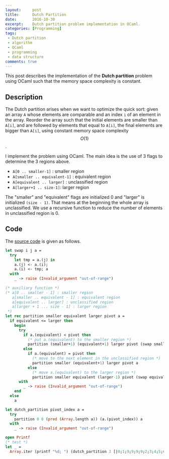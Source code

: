 ```yaml
---
layout:     post
title:      Dutch Partition
date:       2016-10-30
excerpt:    Dutch partition problem implementation in OCaml.
categories: [Programming]
tags:
 - Dutch partition
 - algorithm
 - OCaml
 - programming
 - data structure
comments: true
---
```


This post describes the implementation of the __Dutch partition__ problem using OCaml 
such that the memory space complexity is constant.

## Description
The Dutch partition arises when we want to optimize the quick sort: given
an array `A` whose elements are comparable and an index `i` of an element in the
array. Reorder the array such that the initial elements are smaller than `A[i]`,
and are followed by elements that equal to `A[i]`, the final elements are bigger
than `A[i]`, using constant memory space complexity $$O(1)$$.

I implement the problem using OCaml. The main idea is the use of 3 flags to  determine
the 3 regions above.
* `A[0 .. smaller-1]` : smaller region
* `A[smaller .. equivalent-1]` : equivalent region
* `A[equivalent .. larger]` : unclassified region
* `A[larger+1 .. size-1]`: larger region

The "smaller" and "equivalent" flags are initialized 0 and "larger" is
initialized `(size - 1)`. That means at the beginning the whole array is
unclassified. We use a recursive function to reduce the number of
elements in unclassified region is 0.  

## Code
The [source code][1] is given as follows.

```ocaml
let swap i j a =
  try
    let tmp = a.(j) in
    a.(j) <- a.(i);
    a.(i) <- tmp; a
  with
    _ -> raise (Invalid_argument "out-of-range")
               
(* auxiliary function *)
(* a[0 .. smaller - 1] : smaller region
   a[smaller .. equivalent - 1] : equivalent region
   a[equivalent .. larger] : unclassified region
   a[larger + 1 ... size - 1] : larger region
 *)
let rec partition smaller equivalent larger pivot a =
  if equivalent <= larger then
    begin
      try
        if a.(equivalent) < pivot then
          (* put a.(equivalent) to the smaller region *)
          partition (smaller+1) (equivalent+1) larger pivot (swap smaller equivalent a)
        else
          if a.(equivalent) = pivot then
            (* move to the next element in the unclassified region *)
            partition smaller (equivalent+1) larger pivot a
          else
            (* move a.(equivalent) to the larger region *)
            partition smaller equivalent (larger-1) pivot (swap equivalent larger a)
      with
        _ -> raise (Invalid_argument "out-of-range")
    end
  else
    a

let dutch_partition pivot_index a =
  try
    partition 0 0 (pred (Array.length a)) (a.(pivot_index)) a
  with
    _ -> raise (Invalid_argument "out-of-range")

open Printf               
(* test *)               
let _ =
  Array.iter (printf "%d; ") (dutch_partition 3 [|0;1;9;9;9;9;2;3;4;5;6;7;8;9;10;11;12;13;14;15;16;17;18;19|])
```

[1]: https://gist.github.com/channgo2203/e432f08220a7c0f9bc8827f141c45124#file-dutch_partition-ml
